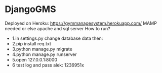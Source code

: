 # DjangoGMS
Deployed on Heroku: https://gymmanagesystem.herokuapp.com/
MAMP needed or else apache and sql server
How to run?
- 1.in settings.py change database data then:
- 2.pip install req.txt
- 3.python manage.py migrate
- 4.python manage.py runserver
- 5.open 127.0.0.1:8000
- 6 test log and pass alek: 1236951x
